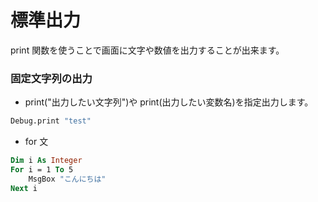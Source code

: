 # 標準出力

print 関数を使うことで画面に文字や数値を出力することが出来ます。

### 固定文字列の出力

- print("出力したい文字列")や print(出力したい変数名)を指定出力します。

```vb
Debug.print "test"
```

- for 文

```vb
Dim i As Integer
For i = 1 To 5
	MsgBox "こんにちは"
Next i
```
